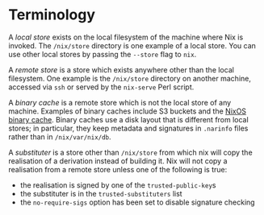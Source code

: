 # Terminology

A *local store* exists on the local filesystem of the machine where
Nix is invoked.  The `/nix/store` directory is one example of a
local store.  You can use other local stores by passing the
`--store` flag to `nix`.

A *remote store* is a store which exists anywhere other than the
local filesystem.  One example is the `/nix/store` directory on
another machine, accessed via `ssh` or served by the `nix-serve`
Perl script.

A *binary cache* is a remote store which is not the local store of
any machine.  Examples of binary caches include S3 buckets and the
[NixOS binary cache](https://cache.nixos.org).  Binary caches use a
disk layout that is different from local stores; in particular, they
keep metadata and signatures in `.narinfo` files rather than in
`/nix/var/nix/db`.

A *substituter* is a store other than `/nix/store` from which nix will
copy the realisation of a derivation instead of building it.  Nix will
not copy a realisation from a remote store unless one of the following
is true:

- the realisation is signed by one of the `trusted-public-key`s
- the substituter is in the `trusted-substituters` list
- the `no-require-sigs` option has been set to disable signature checking
